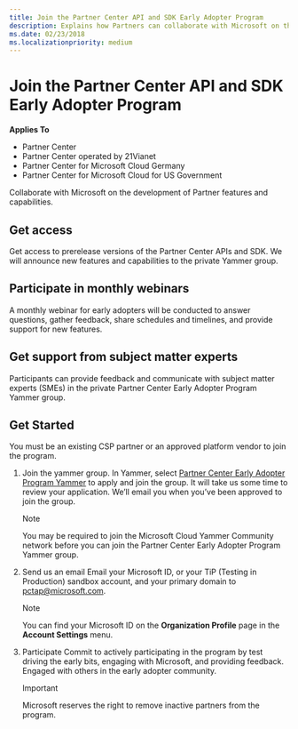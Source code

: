 ```yaml
---
title: Join the Partner Center API and SDK Early Adopter Program 
description: Explains how Partners can collaborate with Microsoft on the development of Partner features and capabilities.
ms.date: 02/23/2018
ms.localizationpriority: medium
---
```


# Join the Partner Center API and SDK Early Adopter Program 


**Applies To**

-   Partner Center
-   Partner Center operated by 21Vianet
-   Partner Center for Microsoft Cloud Germany
-   Partner Center for Microsoft Cloud for US Government

Collaborate with Microsoft on the development of Partner features and capabilities.

## <span id="Get_access"></span><span id="get_access"></span><span id="GET_ACCESS"></span>Get access


Get access to prerelease versions of the Partner Center APIs and SDK. We will announce new features and capabilities to the private Yammer group.

## <span id="Participate"></span><span id="participate"></span><span id="PARTICIPATE"></span>Participate in monthly webinars


A monthly webinar for early adopters will be conducted to answer questions, gather feedback, share schedules and timelines, and provide support for new features. 

## <span id="Get_support"></span><span id="get_support"></span><span id="GET_SUPPORT"></span>Get support from subject matter experts 


Participants can provide feedback and communicate with subject matter experts (SMEs) in the private Partner Center Early Adopter Program Yammer group.

## <span id="Get_started"></span><span id="GET_STARTED"></span>Get Started


You must be an existing CSP partner or an approved platform vendor to join the program.

1.  Join the yammer group. 
In Yammer, select [Partner Center Early Adopter Program Yammer](https://www.yammer.com/cloudpartnercommunity/#/threads/inGroup?type=in_group&feedId=5944712&view=all) to apply and join the group. It will take us some time to review your application. We’ll email you when you’ve been approved to join the group. 

    >[!NOTE]
    >You may be required to join the Microsoft Cloud Yammer Community network before you can join the Partner Center Early Adopter Program Yammer group. 

2.  Send us an email
Email your Microsoft ID, or your TiP (Testing in Production) sandbox account, and your primary domain to [pctap@microsoft.com](mailto:pctap@microsoft.com).

    >[!NOTE]
    >You can find your Microsoft ID on the **Organization Profile** page in the **Account Settings** menu.

3.  Participate
Commit to actively participating in the program by test driving the early bits, engaging with Microsoft, and providing feedback.
Engaged with others in the early adopter community.

    >[!IMPORTANT]
    >Microsoft reserves the right to remove inactive partners from the program. 


 

 




